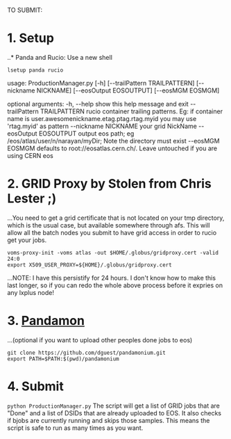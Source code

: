 TO SUBMIT:

# 1. Setup
..* Panda and Rucio:
Use a new shell 

`lsetup panda rucio`


usage: ProductionManager.py [-h] [--trailPattern TRAILPATTERN]
                            [--nickname NICKNAME] [--eosOutput EOSOUTPUT]
                            [--eosMGM EOSMGM]

optional arguments:
  -h, --help            show this help message and exit
  --trailPattern TRAILPATTERN
                        rucio container trailing patterns. Eg: if container
                        name is user.awesomenickname.etag.ptag.rtag.myid you
                        may use 'rtag.myid' as pattern
  --nickname NICKNAME   your grid NickName
  --eosOutput EOSOUTPUT
                        output eos path; eg /eos/atlas/user/n/narayan/myDir;
                        Note the directory must exist
  --eosMGM EOSMGM       defaults to root://eosatlas.cern.ch/. Leave untouched
                        if you are using CERN eos

# 2. GRID Proxy by Stolen from Chris Lester ;)
...You need to get a grid certificate that is not located on your tmp directory, which is the usual case, but available somewhere through afs. This will allow all the batch nodes you submit to have grid access in order to rucio get your jobs.

```
voms-proxy-init -voms atlas -out $HOME/.globus/gridproxy.cert -valid 24:0 
export X509_USER_PROXY=${HOME}/.globus/gridproxy.cert
```
...NOTE: I have this persistify for 24 hours. I don't know how to make this last longer, so if you can redo the whole above process before it expries on any lxplus node! 

# 3. [Pandamon](https://github.com/dguest/pandamonium)
...(optional if you want to upload other peoples done jobs to eos)
```
git clone https://github.com/dguest/pandamonium.git
export PATH=$PATH:$(pwd)/pandamonium
```

# 4. Submit
`python ProductionManager.py`
The script will get a list of GRID jobs that are "Done" and a list of DSIDs that are already uploaded to EOS. It also checks if bjobs are currently running and skips those samples. This means the script is safe to run as many times as you want.
